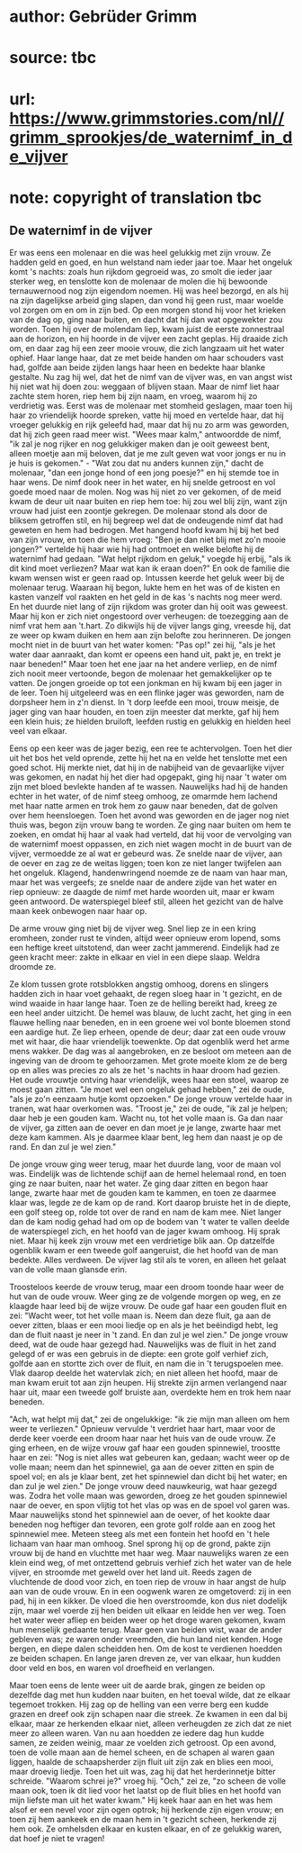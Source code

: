 # author: Gebrüder Grimm
# source: tbc
# url: https://www.grimmstories.com/nl//grimm_sprookjes/de_waternimf_in_de_vijver
# note: copyright of translation tbc

## De waternimf in de vijver 

Er was eens een molenaar en die was heel gelukkig met zijn vrouw. Ze
hadden geld en goed, en hun welstand nam ieder jaar toe. Maar het
ongeluk komt 's nachts: zoals hun rijkdom gegroeid was, zo smolt die
ieder jaar sterker weg, en tenslotte kon de molenaar de molen die hij
bewoonde ternauwernood nog zijn eigendom noemen. Hij was heel bezorgd,
en als hij na zijn dagelijkse arbeid ging slapen, dan vond hij geen
rust, maar woelde vol zorgen om en om in zijn bed. Op een morgen stond
hij voor het krieken van de dag op, ging naar buiten, en dacht dat hij
dan wat opgewekter zou worden. Toen hij over de molendam liep, kwam
juist de eerste zonnestraal aan de horizon, en hij hoorde in de vijver
een zacht geplas. Hij draaide zich om, en daar zag hij een zeer mooie
vrouw, die zich langzaam uit het water ophief. Haar lange haar, dat ze
met beide handen om haar schouders vast had, golfde aan beide zijden
langs haar heen en bedekte haar blanke gestalte. Nu zag hij wel, dat het
de nimf van de vijver was, en van angst wist hij niet wat hij doen zou:
weggaan of blijven staan. Maar de nimf liet haar zachte stem horen, riep
hem bij zijn naam, en vroeg, waarom hij zo verdrietig was. Eerst was de
molenaar met stomheid geslagen, maar toen hij haar zo vriendelijk hoorde
spreken, vatte hij moed en vertelde haar, dat hij vroeger gelukkig en
rijk geleefd had, maar dat hij nu zo arm was geworden, dat hij zich geen
raad meer wist. "Wees maar kalm," antwoordde de nimf, "ik zal je nog
rijker en nog gelukkiger maken dan je ooit geweest bent, alleen moetje
aan mij beloven, dat je me zult geven wat voor jongs er nu in je huis is
gekomen." - "Wat zou dat nu anders kunnen zijn," dacht de molenaar,
"dan een jonge hond of een jong poesje?" en hij stemde toe in haar
wens. De nimf dook neer in het water, en hij snelde getroost en vol
goede moed naar de molen. Nog was hij niet zo ver gekomen, of de meid
kwam de deur uit naar buiten en riep hem toe: hij zou wel blij zijn,
want zijn vrouw had juist een zoontje gekregen. De molenaar stond als
door de bliksem getroffen stil, en hij begreep wel dat de ondeugende
nimf dat had geweten en hem had bedrogen. Met hangend hoofd kwam hij bij
het bed van zijn vrouw, en toen die hem vroeg: "Ben je dan niet blij
met zo'n mooie jongen?" vertelde hij haar wie hij had ontmoet en welke
belofte hij de waternimf had gedaan. "Wat helpt rijkdom en geluk,"
voegde hij erbij, "als ik dit kind moet verliezen? Maar wat kan ik
eraan doen?" En ook de familie die kwam wensen wist er geen raad op.
Intussen keerde het geluk weer bij de molenaar terug. Waaraan hij begon,
lukte hem en het was of de kisten en kasten vanzelf vol raakten en het
geld in de kas 's nachts nog meer werd. En het duurde niet lang of zijn
rijkdom was groter dan hij ooit was geweest. Maar hij kon er zich niet
ongestoord over verheugen: de toezegging aan de nimf vrat hem aan
't.hart. Zo dikwijls hij de vijver langs ging, vreesde hij, dat ze weer
op kwam duiken en hem aan zijn belofte zou herinneren. De jongen mocht
niet in de buurt van het water komen: "Pas op!" zei hij, "als je het
water daar aanraakt, dan komt er opeens een hand uit, pakt je, en trekt
je naar beneden!" Maar toen het ene jaar na het andere verliep, en de
nimf zich nooit meer vertoonde, begon de molenaar het gemakkelijker op
te vatten. De jongen groeide op tot een jonkman en hij kwam bij een
jager in de leer. Toen hij uitgeleerd was en een flinke jager was
geworden, nam de dorpsheer hem in z'n dienst. In 't dorp leefde een
mooi, trouw meisje, de jager ging van haar houden, en toen zijn meester
dat merkte, gaf hij hem een klein huis; ze hielden bruiloft, leefden
rustig en gelukkig en hielden heel veel van elkaar.

Eens op een keer was de jager bezig, een ree te achtervolgen. Toen het
dier uit het bos het veld oprende, zette hij het na en velde het
tenslotte met een goed schot. Hij merkte niet, dat hij in de nabijheid
van de gevaarlijke vijver was gekomen, en nadat hij het dier had
opgepakt, ging hij naar 't water om zijn met bloed bevlekte handen af
te wassen. Nauwelijks had hij de handen echter in het water, of de nimf
steeg omhoog, ze omarmde hem lachend met haar natte armen en trok hem zo
gauw naar beneden, dat de golven over hem heensloegen. Toen het avond
was geworden en de jager nog niet thuis was, begon zijn vrouw bang te
worden. Ze ging naar buiten om hem te zoeken, en omdat hij haar al vaak
had verteld, dat hij voor de vervolging van de waternimf moest oppassen,
en zich niet wagen mocht in de buurt van de vijver, vermoedde ze al wat
er gebeurd was. Ze snelde naar de vijver, aan de oever en zag ze de
weitas liggen; toen kon ze niet langer twijfelen aan het ongeluk.
Klagend, handenwringend noemde ze de naam van haar man, maar het was
vergeefs; ze snelde naar de andere zijde van het water en riep opnieuw:
ze daagde de nimf met harde woorden uit, maar er kwam geen antwoord. De
waterspiegel bleef stil, alleen het gezicht van de halve maan keek
onbewogen naar haar op.

De arme vrouw ging niet bij de vijver weg. Snel liep ze in een kring
eromheen, zonder rust te vinden, altijd weer opnieuw erom lopend, soms
een heftige kreet uitstotend, dan weer zacht jammerend. Eindelijk had ze
geen kracht meer: zakte in elkaar en viel in een diepe slaap. Weldra
droomde ze.

Ze klom tussen grote rotsblokken angstig omhoog, dorens en slingers
hadden zich in haar voet gehaakt, de regen sloeg haar in 't gezicht, en
de wind waaide in haar lange haar. Toen ze de helling bereikt had, kreeg
ze een heel ander uitzicht. De hemel was blauw, de lucht zacht, het ging
in een flauwe helling naar beneden, en in een groene wei vol bonte
bloemen stond een aardige hut. Ze liep erheen, opende de deur; daar zat
een oude vrouw met wit haar, die haar vriendelijk toewenkte. Op dat
ogenblik werd het arme mens wakker. De dag was al aangebroken, en ze
besloot om meteen aan de ingeving van de droom te gehoorzamen. Met grote
moeite klom ze de berg op en alles was precies zo als ze het 's nachts
in haar droom had gezien. Het oude vrouwtje ontving haar vriendelijk,
wees haar een stoel, waarop ze moest gaan zitten. "Je moet wel een
ongeluk gehad hebben," zei de oude, "als je zo'n eenzaam hutje komt
opzoeken." De jonge vrouw vertelde haar in tranen, wat haar overkomen
was. "Troost je," zei de oude, "ik zal je helpen; daar heb je een
gouden kam. Wacht nu, tot het volle maan is. Ga dan naar de vijver, ga
zitten aan de oever en dan moet je je lange, zwarte haar met deze kam
kammen. Als je daarmee klaar bent, leg hem dan naast je op de rand. En
dan zul je wel zien."

De jonge vrouw ging weer terug, maar het duurde lang, voor de maan vol
was. Eindelijk was de lichtende schijf aan de hemel helemaal rond, en
toen ging ze naar buiten, naar het water. Ze ging daar zitten en begon
haar lange, zwarte haar met de gouden kam te kammen, en toen ze daarmee
klaar was, legde ze de kam op de rand. Kort daarop bruiste het in de
diepte, een golf steeg op, rolde tot over de rand en nam de kam mee.
Niet langer dan de kam nodig gehad had om op de bodem van 't water te
vallen deelde de waterspiegel zich, en het hoofd van de jager kwam
omhoog. Hij sprak niet. Maar hij keek zijn vrouw met een verdrietige
blik aan. Op datzelfde ogenblik kwam er een tweede golf aangeruist, die
het hoofd van de man bedekte. Alles verdween. De vijver lag stil als te
voren, en alleen het gelaat van de volle maan glansde erin.

Troosteloos keerde de vrouw terug, maar een droom toonde haar weer de
hut van de oude vrouw. Weer ging ze de volgende morgen op weg, en ze
klaagde haar leed bij de wijze vrouw. De oude gaf haar een gouden fluit
en zei: "Wacht weer, tot het volle maan is. Neem dan deze fluit, ga aan
de oever zitten, blaas er een mooi liedje op en als je het beëindigd
hebt, leg dan de fluit naast je neer in 't zand. En dan zul je wel
zien."
De jonge vrouw deed, wat de oude haar gezegd had. Nauwelijks was de
fluit in het zand gelegd of er was een gebruis in de diepte: een grote
golf verhief zich, golfde aan en stortte zich over de fluit, en nam die
in 't terugspoelen mee. Vlak daarop deelde het watervlak zich; en niet
alleen het hoofd, maar de man kwam eruit tot aan zijn heupen. Hij
strekte zijn armen verlangend naar haar uit, maar een tweede golf
bruiste aan, overdekte hem en trok hem naar beneden.

"Ach, wat helpt mij dat," zei de ongelukkige: "ik zie mijn man alleen
om hem weer te verliezen." Opnieuw vervulde 't verdriet haar hart,
maar voor de derde keer voerde een droom haar naar het huis van de oude
vrouw. Ze ging erheen, en de wijze vrouw gaf haar een gouden spinnewiel,
troostte haar en zei: "Nog is niet alles wat gebeuren kan, gedaan;
wacht weer op de volle maan; neem dan het spinnewiel, ga aan de oever
zitten en spin de spoel vol; en als je klaar bent, zet het spinnewiel
dan dicht bij het water; en dan zul je wel zien." De jonge vrouw deed
nauwkeurig, wat haar gezegd was. Zodra het volle maan was geworden,
droeg ze het gouden spinnewiel naar de oever, en spon vlijtig tot het
vlas op was en de spoel vol garen was. Maar nauwelijks stond het
spinnewiel aan de oever, of het kookte daar beneden nog heftiger dan
tevoren, een grote golf rolde aan en zoog het spinnewiel mee. Meteen
steeg als met een fontein het hoofd en 't hele lichaam van haar man
omhoog. Snel sprong hij op de grond, pakte zijn vrouw bij de hand en
vluchtte met haar weg. Maar nauwelijks waren ze een klein eind weg, of
met ontzettend gebruis verhief zich het water van de hele vijver, en
stroomde met geweld over het land uit. Reeds zagen de vluchtende de dood
voor zich, en toen riep de vrouw in haar angst de hulp aan van de oude
vrouw. En in een oogwenk waren ze omgetoverd: zij in een pad, hij in een
kikker. De vloed die hen overstroomde, kon dus niet dodelijk zijn, maar
wel voerde zij hen beiden uit elkaar en leidde hen ver weg. Toen het
water weer afliep en beiden weer op het droge waren gekomen, kwam hun
menselijk gedaante terug. Maar geen van beiden wist, waar de ander
gebleven was; ze waren onder vreemden, die hun land niet kenden. Hoge
bergen, en diepe dalen scheidden hen. Om de kost te verdienen hoedden ze
beiden schapen. En lange jaren dreven ze, ver van elkaar, hun kudden
door veld en bos, en waren vol droefheid en verlangen.

Maar toen eens de lente weer uit de aarde brak, gingen ze beiden op
dezelfde dag met hun kudden naar buiten, en het toeval wilde, dat ze
elkaar tegemoet trokken. Hij zag op de helling van een verre berg een
kudde grazen en dreef ook zijn schapen naar die streek. Ze kwamen in een
dal bij elkaar, maar ze herkenden elkaar niet, alleen verheugden ze zich
dat ze niet meer zo alleen waren. Van nu aan hoedden ze iedere dag hun
kudde samen, ze zeiden weinig, maar ze voelden zich getroost. Op een
avond, toen de volle maan aan de hemel scheen, en de schapen al waren
gaan liggen, haalde de schaapsherder zijn fluit uit zijn zak en blies
een mooi, maar droevig liedje. Toen het uit was, zag hij dat het
herderinnetje bitter schreide. "Waarom schrei je?" vroeg hij. "Och,"
zei ze, "zo scheen de volle maan ook, toen ik dit lied voor het laatst
op de fluit blies en het hoofd van mijn liefste man uit het water
kwam." Hij keek haar aan en het was hem alsof er een nevel voor zijn
ogen optrok; hij herkende zijn eigen vrouw; en toen zij hem aankeek en
de maan hem in 't gezicht scheen, herkende zij hem ook. Ze omhelsden
elkaar en kusten elkaar, en of ze gelukkig waren, dat hoef je niet te
vragen!
